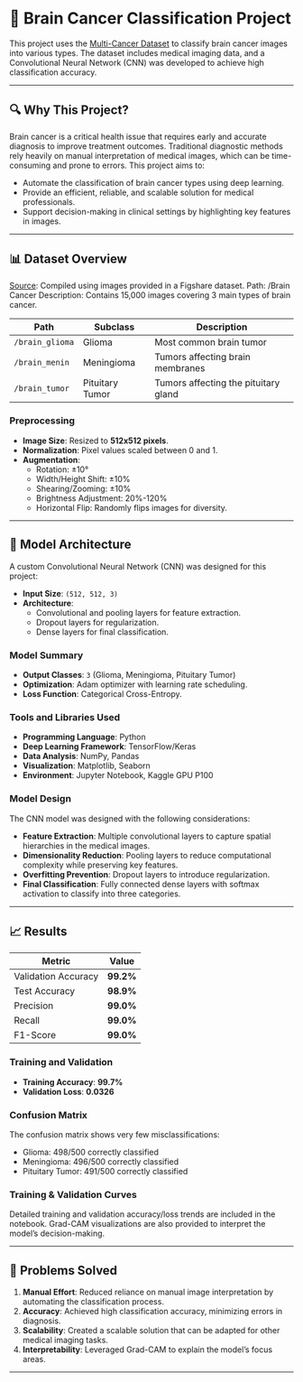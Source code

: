 # 🧠 Brain Cancer Classification Project

This project uses the [Multi-Cancer Dataset](https://www.kaggle.com/datasets/obulisainaren/multi-cancer) to classify brain cancer images into various types. The dataset includes medical imaging data, and a Convolutional Neural Network (CNN) was developed to achieve high classification accuracy.

---

## 🔍 Why This Project?
Brain cancer is a critical health issue that requires early and accurate diagnosis to improve treatment outcomes. Traditional diagnostic methods rely heavily on manual interpretation of medical images, which can be time-consuming and prone to errors. This project aims to:
- Automate the classification of brain cancer types using deep learning.
- Provide an efficient, reliable, and scalable solution for medical professionals.
- Support decision-making in clinical settings by highlighting key features in images.

---

## 📊 Dataset Overview

[Source](https://figshare.com/articles/dataset/brain_tumor_dataset/1512427): Compiled using images provided in a Figshare dataset.
Path: /Brain Cancer
Description: Contains 15,000 images covering 3 main types of brain cancer.

| **Path**             | **Subclass**       | **Description**                      |
|-----------------------|--------------------|--------------------------------------|
| `/brain_glioma`      | Glioma            | Most common brain tumor              |
| `/brain_menin`       | Meningioma        | Tumors affecting brain membranes     |
| `/brain_tumor`       | Pituitary Tumor   | Tumors affecting the pituitary gland |

### Preprocessing
- **Image Size**: Resized to **512x512 pixels**.
- **Normalization**: Pixel values scaled between 0 and 1.
- **Augmentation**:
  - Rotation: ±10°
  - Width/Height Shift: ±10%
  - Shearing/Zooming: ±10%
  - Brightness Adjustment: 20%-120%
  - Horizontal Flip: Randomly flips images for diversity.

---

## 🚀 Model Architecture

A custom Convolutional Neural Network (CNN) was designed for this project:
- **Input Size**: `(512, 512, 3)`
- **Architecture**:
  - Convolutional and pooling layers for feature extraction.
  - Dropout layers for regularization.
  - Dense layers for final classification.

### Model Summary
- **Output Classes**: `3` (Glioma, Meningioma, Pituitary Tumor)
- **Optimization**: Adam optimizer with learning rate scheduling.
- **Loss Function**: Categorical Cross-Entropy.

### Tools and Libraries Used
- **Programming Language**: Python
- **Deep Learning Framework**: TensorFlow/Keras
- **Data Analysis**: NumPy, Pandas
- **Visualization**: Matplotlib, Seaborn
- **Environment**: Jupyter Notebook, Kaggle GPU P100

### Model Design
The CNN model was designed with the following considerations:
- **Feature Extraction**: Multiple convolutional layers to capture spatial hierarchies in the medical images.
- **Dimensionality Reduction**: Pooling layers to reduce computational complexity while preserving key features.
- **Overfitting Prevention**: Dropout layers to introduce regularization.
- **Final Classification**: Fully connected dense layers with softmax activation to classify into three categories.

---

## 📈 Results

| **Metric**           | **Value**          |
|-----------------------|--------------------|
| Validation Accuracy   | **99.2%**         |
| Test Accuracy         | **98.9%**         |
| Precision             | **99.0%**         |
| Recall                | **99.0%**         |
| F1-Score              | **99.0%**         |

### Training and Validation
- **Training Accuracy**: **99.7%**
- **Validation Loss**: **0.0326**

### Confusion Matrix
The confusion matrix shows very few misclassifications:
- Glioma: 498/500 correctly classified
- Meningioma: 496/500 correctly classified
- Pituitary Tumor: 491/500 correctly classified

### Training & Validation Curves
Detailed training and validation accuracy/loss trends are included in the notebook. Grad-CAM visualizations are also provided to interpret the model’s decision-making.

---

## 🌟 Problems Solved
1. **Manual Effort**: Reduced reliance on manual image interpretation by automating the classification process.
2. **Accuracy**: Achieved high classification accuracy, minimizing errors in diagnosis.
3. **Scalability**: Created a scalable solution that can be adapted for other medical imaging tasks.
4. **Interpretability**: Leveraged Grad-CAM to explain the model’s focus areas.

---

